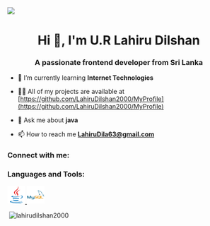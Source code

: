 <img src="https://learnwithshikha.com/wp-content/uploads/2021/01/web-deve.png">
<h1 align="center">Hi 👋, I'm U.R Lahiru Dilshan</h1>
<h3 align="center">A passionate frontend developer from Sri Lanka</h3>

- 🌱 I’m currently learning **Internet Technologies**

- 👨‍💻 All of my projects are available at [https://github.com/LahiruDilshan2000/MyProfile](https://github.com/LahiruDilshan2000/MyProfile)

- 💬 Ask me about **java**

- 📫 How to reach me **LahiruDila63@gmail.com**

<h3 align="left">Connect with me:</h3>
<p align="left">
</p>

<h3 align="left">Languages and Tools:</h3>
<p align="left"> <a href="https://www.java.com" target="_blank" rel="noreferrer"> <img src="https://raw.githubusercontent.com/devicons/devicon/master/icons/java/java-original.svg" alt="java" width="40" height="40"/> </a> <a href="https://www.mysql.com/" target="_blank" rel="noreferrer"> <img src="https://raw.githubusercontent.com/devicons/devicon/master/icons/mysql/mysql-original-wordmark.svg" alt="mysql" width="40" height="40"/> </a> </p>

<p>&nbsp;<img align="center" src="https://github-readme-stats.vercel.app/api?username=lahirudilshan2000&show_icons=true&locale=en" alt="lahirudilshan2000" /></p>



<!--
**LahiruDilshan2000/LahiruDilshan2000** is a ✨ _special_ ✨ repository because its `README.md` (this file) appears on your GitHub profile.

Here are some ideas to get you started:

- 🔭 I’m currently working on ...
- 🌱 I’m currently learning ...
- 👯 I’m looking to collaborate on ...
- 🤔 I’m looking for help with ...
- 💬 Ask me about ...
- 📫 How to reach me: ...
- 😄 Pronouns: ...
- ⚡ Fun fact: ...
-->

